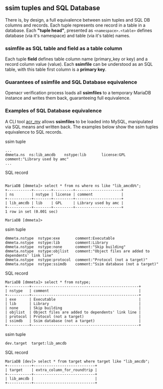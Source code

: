 ## **ssim** tuples and SQL Database
<a href="#--ssim---tuples-and-sql-database"></a>
There is, by design, a full equivalence between ssim tuples and SQL DB columns and records. Each tuple represents one record in a table in a database. Each **"tuple head"**, presented as ```<namespace>.<table>``` defines database (via it's namespace) and table (via it's table) names.

### **ssimfile** as SQL table and **field** as a table column
<a href="#--ssimfile---as-sql-table-and---field---as-a-table-column"></a>
Each tuple **field** defines table column name (primary_key or key) and a record column value (value).
Each **ssimfile** can be understood as an SQL table, with this table first column is a **primary key**.

### Guarantees of ssimfile and SQL Database equivalence
<a href="#guarantees-of-ssimfile-and-sql-database-equivalence"></a>
Openacr verification process loads all **ssimfiles** to a temporary MariaDB instance and writes them back, guaranteeing full equivalence.

### Examples of SQL Database equivalence
<a href="#examples-of-sql-database-equivalence"></a>
A CLI tool [acr_my](/txt/exe/acr_my/README.md) allows **ssimfiles** to be loaded into MySQL, manipulated via SQL means and written back. The examples below show the ssim tuples equivalence to SQL records.

ssim tuple

```
...
dmmeta.ns  ns:lib_amcdb    nstype:lib       license:GPL   comment:"Library used by amc"
...
```

SQL record

```

MariaDB [dmmeta]> select * from ns where ns like "lib_amcdb%";
+-----------+--------+---------+---------------------+
| ns        | nstype | license | comment             |
+-----------+--------+---------+---------------------+
| lib_amcdb | lib    | GPL     | Library used by amc |
+-----------+--------+---------+---------------------+
1 row in set (0.001 sec)

MariaDB [dmmeta]>

```

ssim tuple

```
dmmeta.nstype  nstype:exe       comment:Executable
dmmeta.nstype  nstype:lib       comment:Library
dmmeta.nstype  nstype:none      comment:"Skip building"
dmmeta.nstype  nstype:objlist   comment:"Object files are added to dependents' link line"
dmmeta.nstype  nstype:protocol  comment:"Protocol (not a target)"
dmmeta.nstype  nstype:ssimdb    comment:"Ssim database (not a target)"
```

SQL record

```
MariaDB [dmmeta]> select * from nstype;
+----------+-------------------------------------------------+
| nstype   | comment                                         |
+----------+-------------------------------------------------+
| exe      | Executable                                      |
| lib      | Library                                         |
| none     | Skip building                                   |
| objlist  | Object files are added to dependents' link line |
| protocol | Protocol (not a target)                         |
| ssimdb   | Ssim database (not a target)                    |
+----------+-------------------------------------------------+
```

ssim tuple

```
dev.target  target:lib_amcdb
```

SQL record

```
MariaDB [dev]> select * from target where target like "lib_amcdb";
+-----------+----------------------------+
| target    | extra_column_for_roundtrip |
+-----------+----------------------------+
| lib_amcdb |                            |
+-----------+----------------------------+
```

